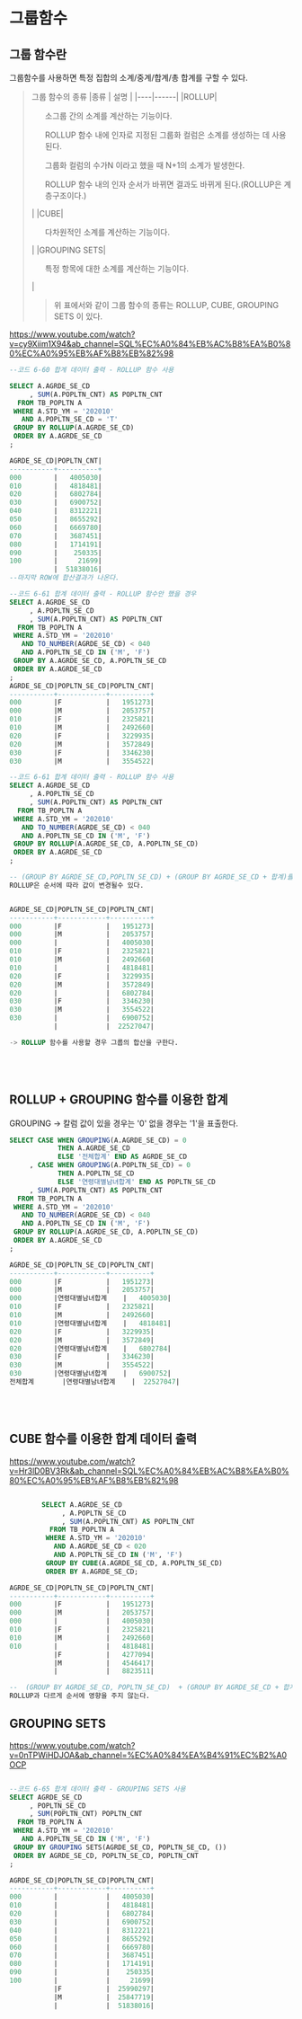 <H1>그룹함수</H1>

<h2>그룹 함수란</h2>

그룹함수를 사용하면 특정 집합의 소계/중계/합계/총 합계를 구할 수 있다.

>  그룹 함수의 종류
> |종류 | 설명 |
> |----|------|
> |ROLLUP| <UL>소그룹 간의 소계를 계산하는 기능이다.</UL><UL>ROLLUP 함수 내에 인자로 지정된 그룹화 컬럼은 소계를 생성하는 데 사용된다.</UL><UL>그룹화 컬럼의 수가N 이라고 했을 때 N+1의 소계가 발생한다.</UL><UL>ROLLUP 함수 내의 인자 순서가  바뀌면 결과도 바뀌게 된다.(ROLLUP은 계층구조이다.)</UL>|
> |CUBE| <UL>다차원적인 소계를 계산하는 기능이다.</UL>|
> |GROUPING SETS| <UL>특정 항목에 대한 소계를 계산하는 기능이다.</UL>|
>> 위 표에서와 같이 그룹 함수의 종류는 ROLLUP, CUBE, GROUPING SETS 이 있다.

https://www.youtube.com/watch?v=cy9Xiim1X94&ab_channel=SQL%EC%A0%84%EB%AC%B8%EA%B0%80%EC%A0%95%EB%AF%B8%EB%82%98

```SQL
--코드 6-60 합계 데이터 출력 - ROLLUP 함수 사용

SELECT A.AGRDE_SE_CD
     , SUM(A.POPLTN_CNT) AS POPLTN_CNT
  FROM TB_POPLTN A
 WHERE A.STD_YM = '202010'
   AND A.POPLTN_SE_CD = 'T'
 GROUP BY ROLLUP(A.AGRDE_SE_CD)
 ORDER BY A.AGRDE_SE_CD
;

AGRDE_SE_CD|POPLTN_CNT|
-----------+----------+
000        |   4005030|
010        |   4818481|
020        |   6802784|
030        |   6900752|
040        |   8312221|
050        |   8655292|
060        |   6669780|
070        |   3687451|
080        |   1714191|
090        |    250335|
100        |     21699|
           |  51838016|
--마지막 ROW에 합산결과가 나온다.           

--코드 6-61 합계 데이터 출력 - ROLLUP 함수안 했을 경우
SELECT A.AGRDE_SE_CD
     , A.POPLTN_SE_CD
     , SUM(A.POPLTN_CNT) AS POPLTN_CNT
  FROM TB_POPLTN A
 WHERE A.STD_YM = '202010'
   AND TO_NUMBER(AGRDE_SE_CD) < 040 
   AND A.POPLTN_SE_CD IN ('M', 'F')
 GROUP BY A.AGRDE_SE_CD, A.POPLTN_SE_CD
 ORDER BY A.AGRDE_SE_CD
;
AGRDE_SE_CD|POPLTN_SE_CD|POPLTN_CNT|
-----------+------------+----------+
000        |F           |   1951273|
000        |M           |   2053757|
010        |F           |   2325821|
010        |M           |   2492660|
020        |F           |   3229935|
020        |M           |   3572849|
030        |F           |   3346230|
030        |M           |   3554522|

--코드 6-61 합계 데이터 출력 - ROLLUP 함수 사용
SELECT A.AGRDE_SE_CD
     , A.POPLTN_SE_CD
     , SUM(A.POPLTN_CNT) AS POPLTN_CNT
  FROM TB_POPLTN A
 WHERE A.STD_YM = '202010'
   AND TO_NUMBER(AGRDE_SE_CD) < 040 
   AND A.POPLTN_SE_CD IN ('M', 'F')
 GROUP BY ROLLUP(A.AGRDE_SE_CD, A.POPLTN_SE_CD)
 ORDER BY A.AGRDE_SE_CD
;

-- (GROUP BY AGRDE_SE_CD,POPLTN_SE_CD) + (GROUP BY AGRDE_SE_CD + 합계)를 노출한다.
ROLLUP은 순서에 따라 값이 변경될수 있다. 


AGRDE_SE_CD|POPLTN_SE_CD|POPLTN_CNT|
-----------+------------+----------+
000        |F           |   1951273|
000        |M           |   2053757|
000        |            |   4005030|
010        |F           |   2325821|
010        |M           |   2492660|
010        |            |   4818481|
020        |F           |   3229935|
020        |M           |   3572849|
020        |            |   6802784|
030        |F           |   3346230|
030        |M           |   3554522|
030        |            |   6900752|
           |            |  22527047|

-> ROLLUP 함수를 사용할 경우 그룹의 합산을 구한다.      

```

<BR>
<BR>

<H2>ROLLUP + GROUPING 함수를 이용한 합계 </H2>

GROUPING -> 칼럼 값이 있을 경우는 '0' 없을 경우는 '1'을 표출한다.

```SQL
SELECT CASE WHEN GROUPING(A.AGRDE_SE_CD) = 0
            THEN A.AGRDE_SE_CD
            ELSE '전체합계' END AS AGRDE_SE_CD
     , CASE WHEN GROUPING(A.POPLTN_SE_CD) = 0
            THEN A.POPLTN_SE_CD
            ELSE '연령대별남녀합계' END AS POPLTN_SE_CD
     , SUM(A.POPLTN_CNT) AS POPLTN_CNT
  FROM TB_POPLTN A
 WHERE A.STD_YM = '202010'
   AND TO_NUMBER(AGRDE_SE_CD) < 040 
   AND A.POPLTN_SE_CD IN ('M', 'F')
 GROUP BY ROLLUP(A.AGRDE_SE_CD, A.POPLTN_SE_CD)
 ORDER BY A.AGRDE_SE_CD
;

AGRDE_SE_CD|POPLTN_SE_CD|POPLTN_CNT|
-----------+------------+----------+
000        |F           |   1951273|
000        |M           |   2053757|
000        |연령대별남녀합계    |   4005030|
010        |F           |   2325821|
010        |M           |   2492660|
010        |연령대별남녀합계    |   4818481|
020        |F           |   3229935|
020        |M           |   3572849|
020        |연령대별남녀합계    |   6802784|
030        |F           |   3346230|
030        |M           |   3554522|
030        |연령대별남녀합계    |   6900752|
전체합계       |연령대별남녀합계    |  22527047|
```

<br>
<br>

<h2>CUBE 함수를 이용한 합계 데이터 출력</h2>

https://www.youtube.com/watch?v=Hr3lD0BV3Rk&ab_channel=SQL%EC%A0%84%EB%AC%B8%EA%B0%80%EC%A0%95%EB%AF%B8%EB%82%98

```SQL

        SELECT A.AGRDE_SE_CD
             , A.POPLTN_SE_CD
             , SUM(A.POPLTN_CNT) AS POPLTN_CNT
          FROM TB_POPLTN A
         WHERE A.STD_YM = '202010'
           AND A.AGRDE_SE_CD < 020
           AND A.POPLTN_SE_CD IN ('M', 'F')
         GROUP BY CUBE(A.AGRDE_SE_CD, A.POPLTN_SE_CD)
         ORDER BY A.AGRDE_SE_CD;

AGRDE_SE_CD|POPLTN_SE_CD|POPLTN_CNT|
-----------+------------+----------+
000        |F           |   1951273|
000        |M           |   2053757|
000        |            |   4005030|
010        |F           |   2325821|
010        |M           |   2492660|
010        |            |   4818481|
           |F           |   4277094|
           |M           |   4546417|
           |            |   8823511|

--  (GROUP BY AGRDE_SE_CD, POPLTN_SE_CD)  + (GROUP BY AGRDE_SE_CD + 합계) + (GROUP BY POPLTN_SE_CD + 합계)
ROLLUP과 다르게 순서에 영향을 주지 않는다.

```

<H2>GROUPING SETS</H2>

https://www.youtube.com/watch?v=0nTPWiHDJOA&ab_channel=%EC%A0%84%EA%B4%91%EC%B2%A0OCP

```SQL

--코드 6-65 합계 데이터 출력 - GROUPING SETS 사용
SELECT AGRDE_SE_CD
     , POPLTN_SE_CD
     , SUM(POPLTN_CNT) POPLTN_CNT
  FROM TB_POPLTN A
 WHERE A.STD_YM = '202010'
   AND A.POPLTN_SE_CD IN ('M', 'F')
 GROUP BY GROUPING SETS(AGRDE_SE_CD, POPLTN_SE_CD, ())
 ORDER BY AGRDE_SE_CD, POPLTN_SE_CD, POPLTN_CNT
;

AGRDE_SE_CD|POPLTN_SE_CD|POPLTN_CNT|
-----------+------------+----------+
000        |            |   4005030|
010        |            |   4818481|
020        |            |   6802784|
030        |            |   6900752|
040        |            |   8312221|
050        |            |   8655292|
060        |            |   6669780|
070        |            |   3687451|
080        |            |   1714191|
090        |            |    250335|
100        |            |     21699|
           |F           |  25990297|
           |M           |  25847719|
           |            |  51838016|

```